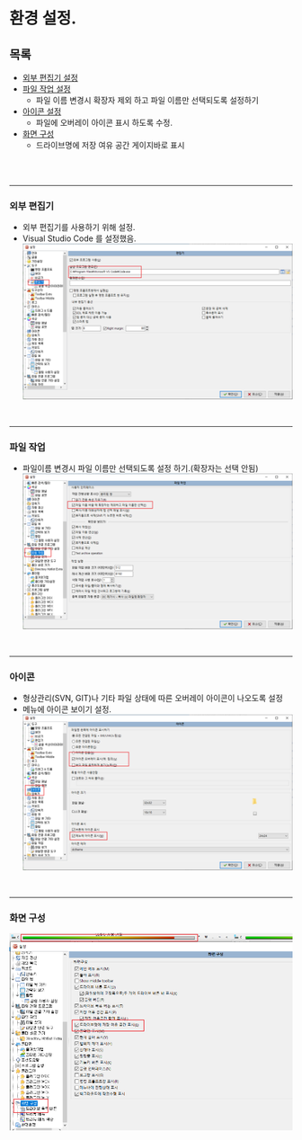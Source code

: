 # 환경 설정.

## 목록
- [외부 편집기 설정](#외부-편집기)
- [파일 작업 설정](#파일-작업)
  - 파일 이름 변경시 확장자 제외 하고 파일 이름만 선택되도록 설정하기
- [아이콘 설정](#아이콘)
  - 파일에 오버레이 아이콘 표시 하도록 수정.
- [화면 구성](#화면-구성)
  - 드라이브명에 저장 여유 공간 게이지바로 표시

<br><br>

-------
### 외부 편집기
- 외부 편집기를 사용하기 위해 설정.
- Visual Studio Code 를 설정했음.
![외부 편집기 설정](./setting_edit.png)   

<br>

-------
### 파일 작업
- 파일이름 변경시 파일 이름만 선택되도록 설정 하기.(확장자는 선택 안됨)
![파일 작업 설정](./setting_file.png)

<br>

-------
### 아이콘
- 형상관리(SVN, GIT)나 기타 파일 상태에 따른 오버레이 아이콘이 나오도록 설정
- 메뉴에 아이콘 보이기 설정.
![아이콘 설정](./setting_icon.png)

<br>

------
### 화면 구성
![드라이브명에 저장 공간 게이지 바로 설정](./setting_screen_layout.png)

<br>



